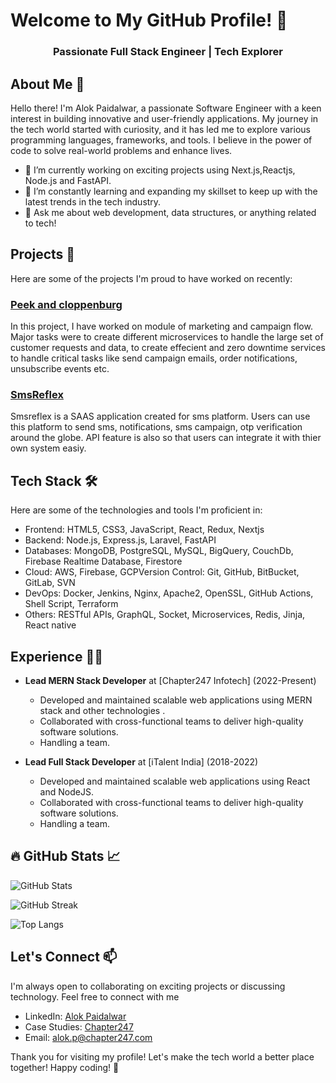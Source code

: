 # Welcome to My GitHub Profile! 👋

<h3 align="center">Passionate Full Stack Engineer | Tech Explorer</h3>

## About Me 🚀

Hello there! I'm Alok Paidalwar, a passionate Software Engineer with a keen interest in building innovative and user-friendly applications. My journey in the tech world started with curiosity, and it has led me to explore various programming languages, frameworks, and tools. I believe in the power of code to solve real-world problems and enhance lives.

- 🔭 I’m currently working on exciting projects using Next.js,Reactjs, Node.js and FastAPI.
- 🌱 I’m constantly learning and expanding my skillset to keep up with the latest trends in the tech industry.
- 💬 Ask me about web development, data structures, or anything related to tech!

## Projects 🚀

Here are some of the projects I'm proud to have worked on recently:

### [Peek and cloppenburg](https://www.peek-cloppenburg.com/)

In this project, I have worked on module of marketing and campaign flow. Major tasks were to create different microservices to handle the large set of customer requests and data, to create effecient and zero downtime services to handle critical tasks like send campaign emails, order notifications, unsubscribe events etc.

### [SmsReflex](https://smsreflex.com)

Smsreflex is a SAAS application created for sms platform. Users can use this platform to send sms, notifications, sms campaign, otp verification around the globe. API feature is also so that users can integrate it with thier own system easiy.

## Tech Stack 🛠️

Here are some of the technologies and tools I'm proficient in:

- Frontend: HTML5, CSS3, JavaScript, React, Redux, Nextjs
- Backend: Node.js, Express.js, Laravel, FastAPI
- Databases: MongoDB, PostgreSQL, MySQL, BigQuery, CouchDb, Firebase Realtime Database, Firestore
- Cloud: AWS, Firebase, GCPVersion Control: Git, GitHub, BitBucket, GitLab, SVN
- DevOps: Docker, Jenkins, Nginx, Apache2, OpenSSL, GitHub Actions, Shell Script, Terraform
- Others: RESTful APIs, GraphQL, Socket, Microservices, Redis, Jinja, React native

## Experience 👨‍💻
- **Lead MERN Stack Developer** at [Chapter247 Infotech] (2022-Present)
   - Developed and maintained scalable web applications using MERN stack and other technologies .
   - Collaborated with cross-functional teams to deliver high-quality software solutions.
   - Handling a team.

- **Lead Full Stack Developer** at [iTalent India] (2018-2022)
   - Developed and maintained scalable web applications using React and NodeJS.
   - Collaborated with cross-functional teams to deliver high-quality software solutions.
   - Handling a team.

## 🔥 GitHub Stats 📈

![GitHub Stats](https://github-readme-stats.vercel.app/api?username=alok-c247&show_icons=true&theme=radical)

![GitHub Streak](http://github-readme-streak-stats.herokuapp.com?user=alok-c247&theme=dark&background=000000)

![Top Langs](https://github-readme-stats.vercel.app/api/top-langs/?username=alok-c247&layout=compact&theme=vision-friendly-dark)

## Let's Connect 📫
I'm always open to collaborating on exciting projects or discussing technology. Feel free to connect with me

- LinkedIn: [Alok Paidalwar](https://in.linkedin.com/in/alok-paidalwar-b4b89b11b)
- Case Studies: [Chapter247](https://www.chapter247.com/case-studies/)
- Email: alok.p@chapter247.com

Thank you for visiting my profile! Let's make the tech world a better place together! Happy coding! 🚀
